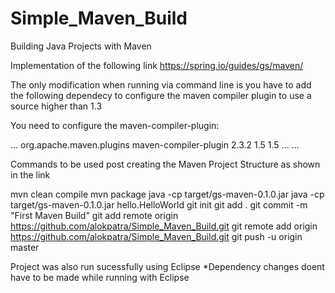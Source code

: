 # Simple_Maven_Build
Building Java Projects with Maven

Implementation of the following link
https://spring.io/guides/gs/maven/

The only modification when running via command line is you have to add the following dependecy to configure the maven compiler plugin to use a source higher than 1.3

You need to configure the maven-compiler-plugin:

<project>
  ...
  <build>
    <plugins>
      <plugin>
        <groupId>org.apache.maven.plugins</groupId>
        <artifactId>maven-compiler-plugin</artifactId>
        <version>2.3.2</version>
        <configuration>
          <source>1.5</source>
          <target>1.5</target>
        </configuration>
      </plugin>
      ...
    </plugins>
    ...
  </build>
</project>

Commands to be used post creating the Maven Project Structure as shown in the link

  mvn clean compile
  mvn package
  java -cp target/gs-maven-0.1.0.jar
  java -cp target/gs-maven-0.1.0.jar hello.HelloWorld
  git init
  git add .
  git commit -m "First Maven Build"
  git add remote origin https://github.com/alokpatra/Simple_Maven_Build.git
  git remote add origin https://github.com/alokpatra/Simple_Maven_Build.git
  git push -u origin master
  
  Project was also run sucessfully using Eclipse
  *Dependency changes doent have to be made while running with Eclipse
  
